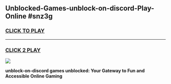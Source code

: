 
## Unblocked-Games-unblock-on-discord-Play-Online #snz3g
<h3>
<a href="https://news.freeplayer.one?title=unblock-on-discord&ref=3">CLICK TO PLAY</a></h3>
<hr>

<h3>
<a href="https://news.freeplayer.one?title=unblock-on-discord&ref=3">CLICK 2 PLAY</a>
  
</h3>

<a href="https://news.freeplayer.one?title=unblock-on-discord&ref=3"><img src="https://clearcache.store/games.png"></a>


**unblock-on-discord games unblocked: Your Gateway to Fun and Accessible Online Gaming**
